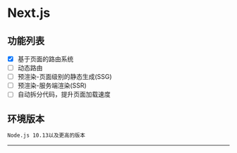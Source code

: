 # Next.js

## 功能列表

- [X] 基于页面的路由系统
- [ ] 动态路由
- [ ] 预渲染-页面级别的静态生成(SSG)
- [ ] 预渲染-服务端渲染(SSR)
- [ ] 自动拆分代码，提升页面加载速度

## 环境版本

```md
Node.js 10.13以及更高的版本
```

------
